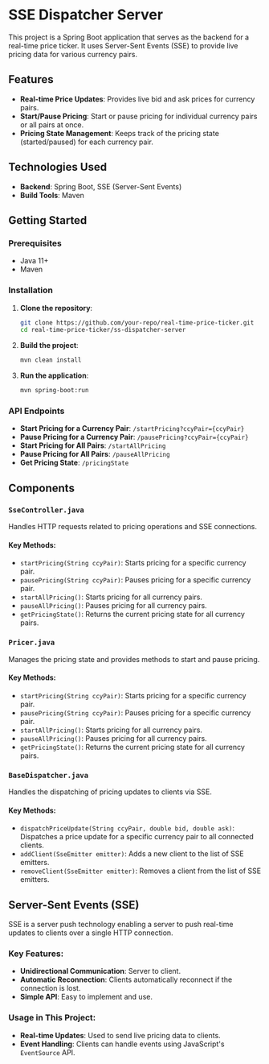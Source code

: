 # SSE Dispatcher Server

This project is a Spring Boot application that serves as the backend for a real-time price ticker. It uses Server-Sent Events (SSE) to provide live pricing data for various currency pairs.

## Features

- **Real-time Price Updates**: Provides live bid and ask prices for currency pairs.
- **Start/Pause Pricing**: Start or pause pricing for individual currency pairs or all pairs at once.
- **Pricing State Management**: Keeps track of the pricing state (started/paused) for each currency pair.

## Technologies Used

- **Backend**: Spring Boot, SSE (Server-Sent Events)
- **Build Tools**: Maven

## Getting Started

### Prerequisites

- Java 11+
- Maven

### Installation

1. **Clone the repository**:
    ```sh
    git clone https://github.com/your-repo/real-time-price-ticker.git
    cd real-time-price-ticker/ss-dispatcher-server
    ```

2. **Build the project**:
    ```sh
    mvn clean install
    ```

3. **Run the application**:
    ```sh
    mvn spring-boot:run
    ```

### API Endpoints

- **Start Pricing for a Currency Pair**: `/startPricing?ccyPair={ccyPair}`
- **Pause Pricing for a Currency Pair**: `/pausePricing?ccyPair={ccyPair}`
- **Start Pricing for All Pairs**: `/startAllPricing`
- **Pause Pricing for All Pairs**: `/pauseAllPricing`
- **Get Pricing State**: `/pricingState`

## Components

### `SseController.java`

Handles HTTP requests related to pricing operations and SSE connections.

#### Key Methods:
- `startPricing(String ccyPair)`: Starts pricing for a specific currency pair.
- `pausePricing(String ccyPair)`: Pauses pricing for a specific currency pair.
- `startAllPricing()`: Starts pricing for all currency pairs.
- `pauseAllPricing()`: Pauses pricing for all currency pairs.
- `getPricingState()`: Returns the current pricing state for all currency pairs.

### `Pricer.java`

Manages the pricing state and provides methods to start and pause pricing.

#### Key Methods:
- `startPricing(String ccyPair)`: Starts pricing for a specific currency pair.
- `pausePricing(String ccyPair)`: Pauses pricing for a specific currency pair.
- `startAllPricing()`: Starts pricing for all currency pairs.
- `pauseAllPricing()`: Pauses pricing for all currency pairs.
- `getPricingState()`: Returns the current pricing state for all currency pairs.

### `BaseDispatcher.java`

Handles the dispatching of pricing updates to clients via SSE.

#### Key Methods:
- `dispatchPriceUpdate(String ccyPair, double bid, double ask)`: Dispatches a price update for a specific currency pair to all connected clients.
- `addClient(SseEmitter emitter)`: Adds a new client to the list of SSE emitters.
- `removeClient(SseEmitter emitter)`: Removes a client from the list of SSE emitters.

## Server-Sent Events (SSE)

SSE is a server push technology enabling a server to push real-time updates to clients over a single HTTP connection.

### Key Features:
- **Unidirectional Communication**: Server to client.
- **Automatic Reconnection**: Clients automatically reconnect if the connection is lost.
- **Simple API**: Easy to implement and use.

### Usage in This Project:
- **Real-time Updates**: Used to send live pricing data to clients.
- **Event Handling**: Clients can handle events using JavaScript's `EventSource` API.
